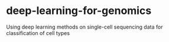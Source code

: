 # deep-learning-for-genomics
Using deep learning methods on single-cell sequencing data for classification of cell types
